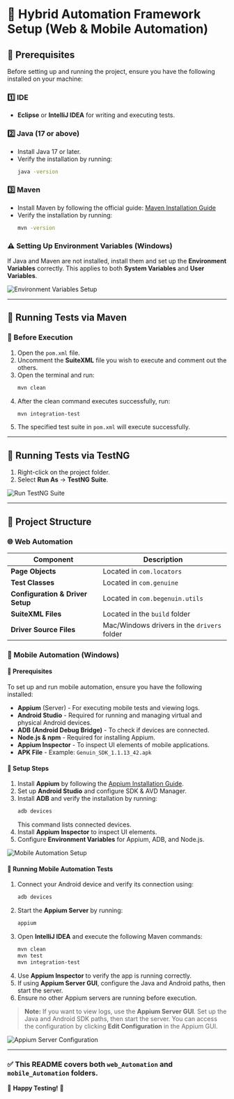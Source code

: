 # 🚀 Hybrid Automation Framework Setup (Web & Mobile Automation)

## 📌 Prerequisites

Before setting up and running the project, ensure you have the following installed on your machine:

### 1️⃣ IDE
- **Eclipse** or **IntelliJ IDEA** for writing and executing tests.

### 2️⃣ Java (17 or above)
- Install Java 17 or later.
- Verify the installation by running:
  ```sh
  java -version
  ```

### 3️⃣ Maven
- Install Maven by following the official guide: [Maven Installation Guide](https://maven.apache.org/install.html)
- Verify the installation by running:
  ```sh
  mvn -version
  ```

### ⚠️ Setting Up Environment Variables (Windows)
If Java and Maven are not installed, install them and set up the **Environment Variables** correctly.
This applies to both **System Variables** and **User Variables**.

![Environment Variables Setup](https://github.com/user-attachments/assets/bc81b44e-2f4a-432d-8e03-53d988279d5b)

---

## 🏃 Running Tests via Maven

### 🔹 Before Execution
1. Open the `pom.xml` file.
2. Uncomment the **SuiteXML** file you wish to execute and comment out the others.
3. Open the terminal and run:
   ```sh
   mvn clean
   ```
4. After the clean command executes successfully, run:
   ```sh
   mvn integration-test
   ```
5. The specified test suite in `pom.xml` will execute successfully.

---

## 🏃 Running Tests via TestNG
1. Right-click on the project folder.
2. Select **Run As** → **TestNG Suite**.

![Run TestNG Suite](https://github.com/user-attachments/assets/0436cd15-424c-45a5-ab96-b48efc85a49d)

---

## 📂 Project Structure

### 🌐 Web Automation

| Component | Description |
|-----------|-------------|
| **Page Objects** | Located in `com.locators` |
| **Test Classes** | Located in `com.genuine` |
| **Configuration & Driver Setup** | Located in `com.begenuin.utils` |
| **SuiteXML Files** | Located in the `build` folder |
| **Driver Source Files** | Mac/Windows drivers in the `drivers` folder |

### 📱 Mobile Automation (Windows)

#### 🔹 Prerequisites
To set up and run mobile automation, ensure you have the following installed:
- **Appium** (Server) - For executing mobile tests and viewing logs.
- **Android Studio** - Required for running and managing virtual and physical Android devices.
- **ADB (Android Debug Bridge)** - To check if devices are connected.
- **Node.js & npm** - Required for installing Appium.
- **Appium Inspector** - To inspect UI elements of mobile applications.
- **APK File** - Example: `Genuin_SDK_1.1.13_42.apk`

#### 🔹 Setup Steps
1. Install **Appium** by following the [Appium Installation Guide](https://github.com/appium/appium).
2. Set up **Android Studio** and configure SDK & AVD Manager.
3. Install **ADB** and verify the installation by running:
   ```sh
   adb devices
   ```
   This command lists connected devices.
4. Install **Appium Inspector** to inspect UI elements.
5. Configure **Environment Variables** for Appium, ADB, and Node.js.

![Mobile Automation Setup](https://github.com/user-attachments/assets/799a633c-fadf-4d3c-89b0-47aabf2ec7af)

#### 🔹 Running Mobile Automation Tests
1. Connect your Android device and verify its connection using:
   ```sh
   adb devices
   ```
2. Start the **Appium Server** by running:
   ```sh
   appium
   ```
3. Open **IntelliJ IDEA** and execute the following Maven commands:
   ```sh
   mvn clean
   mvn test
   mvn integration-test
   ```
4. Use **Appium Inspector** to verify the app is running correctly.
5. If using **Appium Server GUI**, configure the Java and Android paths, then start the server.
6. Ensure no other Appium servers are running before execution.

> **Note:** If you want to view logs, use the **Appium Server GUI**. Set up the Java and Android SDK paths, then start the server. You can access the configuration by clicking **Edit Configuration** in the Appium GUI.

![Appium Server Configuration](https://github.com/user-attachments/assets/c65fef61-5b2a-4c0e-beed-16cf55efdf3e)

---

### ✅ This README covers both `web_Automation` and `mobile_Automation` folders.

🚀 **Happy Testing!** 🎯
